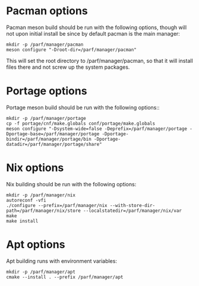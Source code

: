 # Pacman options
Pacman meson build should be run with the following options, though will not upon initial install be since by default pacman is the main manager:
~~~
mkdir -p /parf/manager/pacman
meson configure "-Droot-dir=/parf/manager/pacman"
~~~
This will set the root directory to /parf/manager/pacman, so that it will install files there and not screw up the system packages.
# Portage options
Portage meson build should be run with the following options::
~~~
mkdir -p /parf/manager/portage
cp -f portage/cnf/make.globals conf/portage/make.globals
meson configure "-Dsystem-wide=false -Deprefix=/parf/manager/portage -Dportage-base=/parf/manager/portage -Dportage-bindir=/parf/manager/portage/bin -Dportage-datadir=/parf/manager/portage/share" 
~~~
# Nix options
Nix building should be run with the following options:
~~~
mkdir -p /parf/manager/nix
autoreconf -vfi
./configure --prefix=/parf/manager/nix --with-store-dir-path=/parf/manager/nix/store --localstatedir=/parf/manager/nix/var
make
make install
~~~
# Apt options
Apt building runs with environment variables:
~~~
mkdir -p /parf/manager/apt
cmake --install . --prefix /parf/manager/apt
~~~